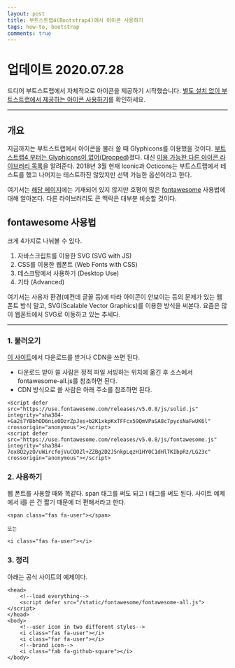 ```yaml
---
layout: post
title: 부트스트랩4(Bootstrap4)에서 아이콘 사용하기
tags: how-to, bootstrap
comments: true
---
```

  
# 업데이트 2020.07.28

드디어 부트스트랩에서 자체적으로 아이콘을 제공하기 시작했습니다. [별도 설치 없이 부트스트랩에서 제공하는 아이콘 사용하기](https://devlog.jwgo.kr/2020/07/28/bootstrap-icon-usage/)를 확인하세요.  

---

## 개요
지금까지는 부트스트랩에서 아이콘을 불러 쓸 때 Glyphicons를 이용했을 것이다. [부트스트랩4 부터는 Glyphicons이 없어(Dropped)](https://getbootstrap.com/docs/4.0/migration/#components)졌다. 대신 [이용 가능한 다른 아이콘 라이브러리 목록](https://getbootstrap.com/docs/4.0/extend/icons/)을 알려준다. 2018년 3월 현재 Iconic과 Octicons는 부트스트랩에서 테스트를 했고 나머지는 테스트하진 않았지만 선택 가능한 옵션이라고 한다.
  
여기서는 [해당 페이지](https://getbootstrap.com/docs/4.0/extend/icons/)에는 기재되어 있지 않지만 호평이 많은 [fontawesome](https://fontawesome.com) 사용법에 대해 알아본다. 다른 라이브러리도 큰 맥락은 대부분 비슷할 것이다.
  
## fontawesome 사용법
크게 4가지로 나눠볼 수 있다.  
1. 자바스크립트를 이용한 SVG (SVG with JS)
2. CSS를 이용한 웹폰트 (Web Fonts with CSS)
3. 데스크탑에서 사용하기 (Desktop Use)
4. 기타 (Advanced)
  
여기서는 사용자 환경(예컨데 글꼴 등)에 따라 아이콘이 안보이는 등의 문제가 있는 웹폰트 방식 말고, SVG(Scalable Vector Graphics)를 이용한 방식을 써본다. 요즘은 많이 웹폰트에서 SVG로 이동하고 있는 추세다.  

---
  
### 1. 불러오기
[이 사이트](https://fontawesome.com/get-started/svg-with-js)에서 다운로드를 받거나 CDN을 쓰면 된다. 
- 다운로드 받아 쓸 사람은 정적 파일 서빙하는 위치에 옮긴 후 소스에서 fontawesome-all.js를 참조하면 된다.  
- CDN 방식으로 쓸 사람은 아래 주소를 참조하면 된다.  
~~~
<script defer src="https://use.fontawesome.com/releases/v5.0.8/js/solid.js" integrity="sha384-+Ga2s7YBbhOD6nie0DzrZpJes+b2K1xkpKxTFFcx59QmVPaSA8c7pycsNaFwUK6l" crossorigin="anonymous"></script>
<script defer src="https://use.fontawesome.com/releases/v5.0.8/js/fontawesome.js" integrity="sha384-7ox8Q2yzO/uWircfojVuCQOZl+ZZBg2D2J5nkpLqzH1HY0C1dHlTKIbpRz/LG23c" crossorigin="anonymous"></script>
~~~
  
### 2. 사용하기
웹 폰트를 사용할 때와 똑같다. span 태그를 써도 되고 i 태그를 써도 된다. 사이트 예제에서 i를 쓴 건 짧기 때문에 더 편해서라고 한다.
~~~
<span class="fas fa-user"></span>

또는

<i class="fas fa-user"></i>
~~~
  
### 3. 정리
아래는 공식 사이트의 예제이다.  
~~~
<head>
    <!--load everything-->
    <script defer src="/static/fontawesome/fontawesome-all.js"></script>
</head>
<body>
    <!--user icon in two different styles-->
    <i class="fas fa-user"></i>
    <i class="far fa-user"></i>
    <!--brand icon-->
    <i class="fab fa-github-square"></i>
</body>
~~~
